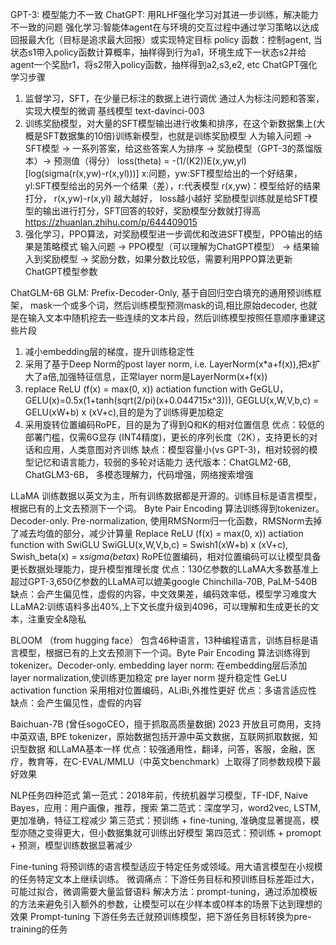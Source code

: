 GPT-3: 模型能力不一致
ChatGPT: 用RLHF强化学习对其进一步训练，解决能力不一致的问题
强化学习:智能体agent在与环境的交互过程中通过学习策略以达成回报最大化（目标是追求最大回报）或实现特定目标
policy 函数：控制agent, 当状态s1带入policy函数计算概率，抽样得到行为a1，环境生成下一状态s2并给agent一个奖励r1，将s2带入policy函数，抽样得到a2,s3,e2, etc
ChatGPT强化学习步骤
1. 监督学习，SFT，在少量已标注的数据上进行调优
   通过人为标注问题和答案，实现大模型的微调
   基线模型  text-davinci-003
2. 训练奖励模型，对大量的SFT模型输出进行收集和排序，在这个新数据集上(大概是SFT数据集的10倍)训练新模型，也就是训练奖励模型
   人为输入问题 -> SFT模型 -> 一系列答案，给这些答案人为排序 -> 奖励模型（GPT-3的蒸馏版本）-> 预测值（得分）
   loss(theta) = -(1/(K2))E(x,yw,yl)[log(sigma(r(x,yw)-r(x,yl)))]
   x:问题，yw:SFT模型给出的一个好结果， yl:SFT模型给出的另外一个结果（差），r:代表模型
   r(x,yw)：模型给好的结果打分， r(x,yw)-r(x,yl) 越大越好， loss越小越好
   奖励模型训练就是给SFT模型的输出进行打分，SFT回答的较好，奖励模型分数就打得高
   https://zhuanlan.zhihu.com/p/644409015
3. 强化学习，PPO算法，对奖励模型进一步调优和改进SFT模型，PPO输出的结果是策略模式
   输入问题 -> PPO模型（可以理解为ChatGPT模型） -> 结果输入到奖励模型 -> 奖励分数，如果分数比较低，需要利用PPO算法更新ChatGPT模型参数

ChatGLM-6B
GLM: Prefix-Decoder-Only, 基于自回归空白填充的通用预训练框架，
mask一个或多个词，然后训练模型预测mask的词,相比原始decoder, 
也就是在输入文本中随机挖去一些连续的文本片段，然后训练模型按照任意顺序重建这些片段
1. 减小embedding层的梯度，提升训练稳定性
2. 采用了基于Deep Norm的post layer norm, i.e. LayerNorm(x*a+f(x)),把x扩大了a倍,加强特征信息，正常layer norm是LayerNorm(x+f(x))
3. replace ReLU (f(x) = max(0, x)) actiation function with GeGLU， GELU(x)=0.5x(1+tanh(sqrt(2/pi)(x+0.044715x^3))), 
   GEGLU(x,W,V,b,c) = GELU(xW+b) x (xV+c),目的是为了训练得更加稳定
4. 采用旋转位置编码RoPE，目的是为了得到Q和K的相对位置信息
优点：较低的部署门槛，仅需6G显存 (INT4精度)，更长的序列长度（2K），支持更长的对话和应用，人类意图对齐训练
缺点：模型容量小(vs GPT-3)，相对较弱的模型记忆和语言能力，较弱的多轮对话能力
迭代版本：ChatGLM2-6B, ChatGLM3-6B， 多模态理解力，代码增强，网络搜索增强

LLaMA
训练数据以英文为主，所有训练数据都是开源的。训练目标是语言模型，根据已有的上文去预测下一个词。
Byte Pair Encoding 算法训练得到tokenizer。Decoder-only. 
Pre-normalization, 使用RMSNorm归一化函数，RMSNorm去掉了减去均值的部分，减少计算量
Replace ReLU (f(x) = max(0, x)) actiation function with SwiGLU
SwiGLU(x,W,V,b,c) = Swish1(xW+b) x (xV+c), Swish_beta(x) = x*sigma(beta*x)
RoPE位置编码，相对位置编码可以让模型具备更长数据处理能力，提升模型推理长度
优点：130亿参数的LLaMA大多数基准上超过GPT-3,650亿参数的LLaMA可以媲美google Chinchilla-70B, PaLM-540B
缺点：会产生偏见性，虚假的内容，中文效果差，编码效率低，模型学习难度大
LLaMA2:训练语料多出40%,上下文长度升级到4096，可以理解和生成更长的文本，注重安全&隐私

BLOOM （from hugging face）
包含46种语言，13种编程语言，训练目标是语言模型，根据已有的上文去预测下一个词。Byte Pair Encoding 算法训练得到tokenizer。Decoder-only. 
embedding layer norm: 在embedding层后添加layer normalization,使训练更加稳定
pre layer norm 提升稳定性
GeLU activation function
采用相对位置编码，ALiBi,外推性更好
优点：多语言适应性
缺点：会产生偏见性，虚假的内容

Baichuan-7B (曾任sogoCEO，擅于抓取高质量数据)
2023 开放且可商用，支持中英双语, BPE tokenizer，原始数据包括开源中英文数据，互联网抓取数据，知识型数据
和LLaMA基本一样
优点：较强通用性，翻译，问答，客服，金融，医疗，教育等，在C-EVAL/MMLU（中英文benchmark）上取得了同参数规模下最好效果

NLP任务四种范式
第一范式：2018年前，传统机器学习模型，TF-IDF, Naive Bayes，应用：用户画像，推荐，搜索
第二范式：深度学习，word2vec, LSTM, 更加准确，特征工程减少
第三范式：预训练 + fine-tuning, 准确度显著提高，模型亦随之变得更大，但小数据集就可训练出好模型
第四范式：预训练 + promopt + 预测，模型训练数据显著减少 

Fine-tuning
将预训练的语言模型适应于特定任务或领域。用大语言模型在小规模的任务特定文本上继续训练。
微调痛点：下游任务目标和预训练目标差距过大，可能过拟合，微调需要大量监督语料
解决方法：prompt-tuning，通过添加模板的方法来避免引入额外的参数，让模型可以在少样本或0样本的场景下达到理想的效果
Prompt-tuning
下游任务去迁就预训练模型，把下游任务目标转换为pre-training的任务




